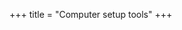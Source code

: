 +++
title = "Computer setup tools"
+++


<div class="spreadsheet" src="../computer_setup_tools.toml" fullHeightWithRowsPerScreen=8> </div>  

